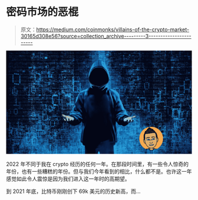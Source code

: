 # 密码市场的恶棍

> 原文：<https://medium.com/coinmonks/villains-of-the-crypto-market-30165d308e56?source=collection_archive---------3----------------------->

![](img/a54778aab3eb1e995504bc372646193d.png)

2022 年不同于我在 crypto 经历的任何一年。在那段时间里，有一些令人惊奇的年份，也有一些糟糕的年份。但与我们今年看到的相比，什么都不是。也许这一年感觉如此令人震惊是因为我们进入这一年时的高期望。

到 2021 年底，比特币刚刚创下 69k 美元的历史新高，而…